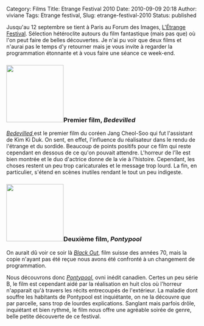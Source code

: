 Category: Films
Title: Etrange Festival 2010
Date: 2010-09-09 20:18
Author: viviane
Tags: Etrange festival, 
Slug: etrange-festival-2010
Status: published

Jusqu'au 12 septembre se tient à Paris au Forum des Images, <a href="http://www.etrangefestival.com/" target="_blank">L'Étrange Festival</a>. Sélection hétéroclite autours du film fantastique (mais pas que) où l'on peut faire de belles découvertes. Je n'ai pu voir que deux films et n'aurai pas le temps d'y retourner mais je vous invite à regarder la programmation étonnante et à vous faire une séance ce week-end.
<h3><a href="http://www.viviane-voyages.com/wp-content/uploads/2010/09/bedevilled.jpg"><img class="alignleft size-thumbnail wp-image-1663" title="Bedevilled" src="http://www.viviane-voyages.com/wp-content/uploads/2010/09/bedevilled-150x150.jpg" alt="" width="150" height="150" /></a>Premier film, <em>Bedevilled</em></h3>
<a href="http://www.etrangefestival.com/EF2010/film.php?film=132" target="_blank"><em>Bedevilled </em></a>est le premier film du coréen Jang Cheol-Soo qui fut l'assistant de Kim Ki Duk. On sent, en effet, l'influence du réalisateur dans le rendu de l'étrange et du sordide. Beaucoup de points positifs pour ce film qui reste cependant en dessous de ce qu'on pouvait attendre. L'horreur de l'île est bien montrée et le duo d'actrice donne de la vie à l'histoire. Cependant, les choses restent un peu trop caricaturales et le message trop lourd. La fin, en particulier, s'étend en scènes inutiles rendant le tout un peu indigeste.
<h3><a href="http://www.viviane-voyages.com/wp-content/uploads/2010/09/pontypool.jpg"><img class="alignleft size-thumbnail wp-image-1664" title="Pontypool" src="http://www.viviane-voyages.com/wp-content/uploads/2010/09/pontypool-150x150.jpg" alt="" width="150" height="150" /></a>Deuxième film, <em>Pontypool</em></h3>
On aurait dû voir ce soir là <em><a href="http://www.etrangefestival.com/EF2010/film.php?film=197" target="_blank">Black Out</a></em>, film suisse des années 70, mais la copie n'ayant pas été reçue nous avons été confronté à un changement de programmation.

Nous découvrons donc <a href="http://www.etrangefestival.com/EF2010/film.php?film=180" target="_blank"><em>Pontypool</em></a>, ovni inédit canadien. Certes un peu série B, le film est cependant aidé par la réalisation en huit clos où l'horreur n'apparait qu'à travers les récits entrecoupés de l'extérieur. La maladie dont souffre les habitants de Pontypool est inquiétante, on ne la découvre que par parcelle, sans trop de lourdes explications. Sanglant mais parfois drôle, inquiétant et bien rythmé, le film nous offre une agréable soirée de genre,  belle petite découverte de ce festival.